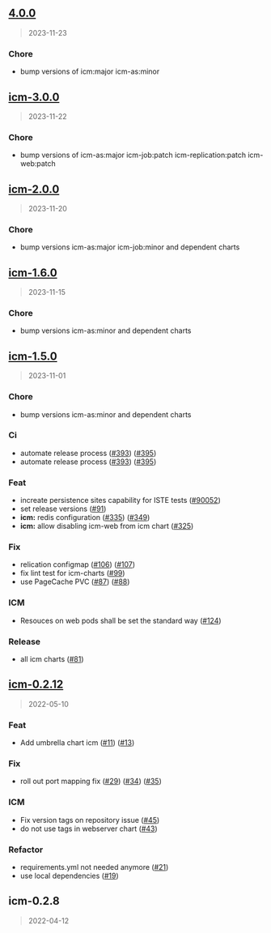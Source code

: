 
<a name="4.0.0"></a>
## [4.0.0](https://github.com/khauser/helm-charts/compare/icm-3.0.0...4.0.0)

> 2023-11-23

### Chore

* bump versions of icm:major icm-as:minor


<a name="icm-3.0.0"></a>
## [icm-3.0.0](https://github.com/khauser/helm-charts/compare/icm-2.0.0...icm-3.0.0)

> 2023-11-22

### Chore

* bump versions of icm-as:major icm-job:patch icm-replication:patch icm-web:patch


<a name="icm-2.0.0"></a>
## [icm-2.0.0](https://github.com/khauser/helm-charts/compare/icm-1.6.0...icm-2.0.0)

> 2023-11-20

### Chore

* bump versions icm-as:major icm-job:minor and dependent charts


<a name="icm-1.6.0"></a>
## [icm-1.6.0](https://github.com/khauser/helm-charts/compare/icm-1.5.0...icm-1.6.0)

> 2023-11-15

### Chore

* bump versions icm-as:minor and dependent charts


<a name="icm-1.5.0"></a>
## [icm-1.5.0](https://github.com/khauser/helm-charts/compare/icm-0.2.12...icm-1.5.0)

> 2023-11-01

### Chore

* bump versions icm-as:minor and dependent charts

### Ci

* automate release process ([#393](https://github.com/khauser/helm-charts/issues/393)) ([#395](https://github.com/khauser/helm-charts/issues/395))
* automate release process ([#393](https://github.com/khauser/helm-charts/issues/393)) ([#395](https://github.com/khauser/helm-charts/issues/395))

### Feat

* increate persistence sites capability for ISTE tests ([#90052](https://github.com/khauser/helm-charts/issues/90052))
* set release versions ([#91](https://github.com/khauser/helm-charts/issues/91))
* **icm:** redis configuration ([#335](https://github.com/khauser/helm-charts/issues/335)) ([#349](https://github.com/khauser/helm-charts/issues/349))
* **icm:** allow disabling icm-web from icm chart ([#325](https://github.com/khauser/helm-charts/issues/325))

### Fix

* relication configmap ([#106](https://github.com/khauser/helm-charts/issues/106)) ([#107](https://github.com/khauser/helm-charts/issues/107))
* fix lint test for icm-charts ([#99](https://github.com/khauser/helm-charts/issues/99))
* use PageCache PVC ([#87](https://github.com/khauser/helm-charts/issues/87)) ([#88](https://github.com/khauser/helm-charts/issues/88))

### ICM

* Resouces on web pods shall be set the standard way ([#124](https://github.com/khauser/helm-charts/issues/124))

### Release

* all icm charts ([#81](https://github.com/khauser/helm-charts/issues/81))


<a name="icm-0.2.12"></a>
## [icm-0.2.12](https://github.com/khauser/helm-charts/compare/icm-0.2.8...icm-0.2.12)

> 2022-05-10

### Feat

* Add umbrella chart icm ([#11](https://github.com/khauser/helm-charts/issues/11)) ([#13](https://github.com/khauser/helm-charts/issues/13))

### Fix

* roll out port mapping fix ([#29](https://github.com/khauser/helm-charts/issues/29)) ([#34](https://github.com/khauser/helm-charts/issues/34)) ([#35](https://github.com/khauser/helm-charts/issues/35))

### ICM

* Fix version tags on repository issue ([#45](https://github.com/khauser/helm-charts/issues/45))
* do not use tags in webserver chart ([#43](https://github.com/khauser/helm-charts/issues/43))

### Refactor

* requirements.yml not needed anymore ([#21](https://github.com/khauser/helm-charts/issues/21))
* use local dependencies ([#19](https://github.com/khauser/helm-charts/issues/19))


<a name="icm-0.2.8"></a>
## icm-0.2.8

> 2022-04-12

